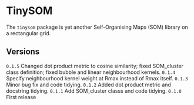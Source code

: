 # TinySOM
The `tinysom` package is yet another Self-Organising Maps (SOM) library on a rectangular grid.

## Versions
`0.1.5` Changed dot product metric to cosine similarity; fixed SOM_cluster class definition; fixed bubble and linear neighbourhood kernels.
`0.1.4` Specify neighbourhood kernel weight at Rmax instead of Rmax itself.
`0.1.3` Minor bug fix and code tidying.
`0.1.2` Added dot product metric and docstring tidying.
`0.1.1` Add SOM_cluster classs and code tidying.
`0.1.0` First release
